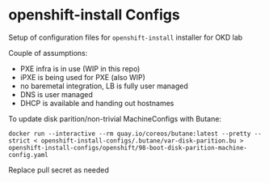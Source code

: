 # openshift-install Configs

Setup of configuration files for `openshift-install` installer for OKD lab

Couple of assumptions:

- PXE infra is in use (WIP in this repo)
- iPXE is being used for PXE (also WIP)
- no baremetal integration, LB is fully user managed
- DNS is user managed
- DHCP is available and handing out hostnames 

To update disk parition/non-trivial MachineConfigs with Butane:

`docker run --interactive --rm quay.io/coreos/butane:latest --pretty --strict < openshift-install-configs/.butane/var-disk-parition.bu > openshift-install-configs/openshift/98-boot-disk-parition-machine-config.yaml`

Replace pull secret as needed
